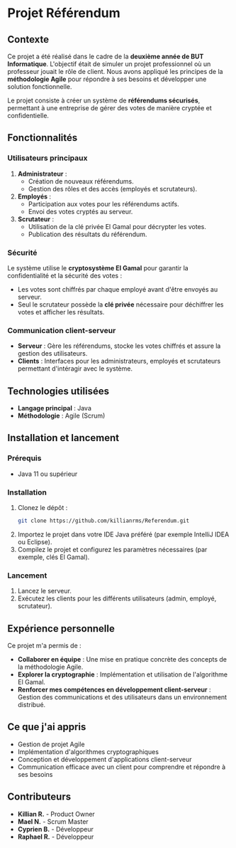 # Projet Référendum

## Contexte
Ce projet a été réalisé dans le cadre de la **deuxième année de BUT Informatique**. L'objectif était de simuler un projet professionnel où un professeur jouait le rôle de client. Nous avons appliqué les principes de la **méthodologie Agile** pour répondre à ses besoins et développer une solution fonctionnelle.

Le projet consiste à créer un système de **référendums sécurisés**, permettant à une entreprise de gérer des votes de manière cryptée et confidentielle.

## Fonctionnalités
### Utilisateurs principaux
1. **Administrateur** :
    - Création de nouveaux référendums.
    - Gestion des rôles et des accès (employés et scrutateurs).
2. **Employés** :
    - Participation aux votes pour les référendums actifs.
    - Envoi des votes cryptés au serveur.
3. **Scrutateur** :
    - Utilisation de la clé privée El Gamal pour décrypter les votes.
    - Publication des résultats du référendum.

### Sécurité
Le système utilise le **cryptosystème El Gamal** pour garantir la confidentialité et la sécurité des votes :
- Les votes sont chiffrés par chaque employé avant d'être envoyés au serveur.
- Seul le scrutateur possède la **clé privée** nécessaire pour déchiffrer les votes et afficher les résultats.

### Communication client-serveur
- **Serveur** : Gère les référendums, stocke les votes chiffrés et assure la gestion des utilisateurs.
- **Clients** : Interfaces pour les administrateurs, employés et scrutateurs permettant d'intéragir avec le système.

## Technologies utilisées
- **Langage principal** : Java
- **Méthodologie** : Agile (Scrum)

## Installation et lancement
### Prérequis
- Java 11 ou supérieur

### Installation
1. Clonez le dépôt :
   ```bash
   git clone https://github.com/killianrms/Referendum.git
   ```
2. Importez le projet dans votre IDE Java préféré (par exemple IntelliJ IDEA ou Eclipse).
3. Compilez le projet et configurez les paramètres nécessaires (par exemple, clés El Gamal).

### Lancement
1. Lancez le serveur.
2. Exécutez les clients pour les différents utilisateurs (admin, employé, scrutateur).

## Expérience personnelle
Ce projet m'a permis de :
- **Collaborer en équipe** : Une mise en pratique concrète des concepts de la méthodologie Agile.
- **Explorer la cryptographie** : Implémentation et utilisation de l'algorithme El Gamal.
- **Renforcer mes compétences en développement client-serveur** : Gestion des communications et des utilisateurs dans un environnement distribué.

## Ce que j'ai appris
- Gestion de projet Agile
- Implémentation d'algorithmes cryptographiques
- Conception et développement d'applications client-serveur
- Communication efficace avec un client pour comprendre et répondre à ses besoins

## Contributeurs
- **Killian R.** - Product Owner
- **Mael N.** - Scrum Master
- **Cyprien B.** - Développeur
- **Raphael R.** - Développeur
